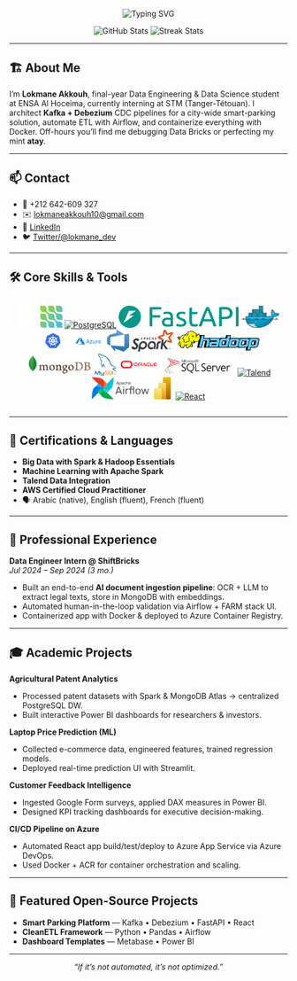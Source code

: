 <p align="center">
  <img src="https://readme-typing-svg.herokuapp.com?font=Fira+Code&size=24&pause=1000&color=00ADB5
  &lines=Hey,+I'm+Lokmane!;Data+&+Software+Engineer;Turning+Parking+Data+into+City+Insights" alt="Typing SVG"/>
</p>

<p align="center">
  <img src="https://github-readme-stats.vercel.app/api?username=lokmane101&show_icons=true&theme=tokyonight&hide_border=true" alt="GitHub Stats" />
  <img src="https://github-readme-streak-stats.herokuapp.com/?user=lokmane101&theme=tokyonight" alt="Streak Stats" />
</p>

---

## 🏗️ About Me  
I’m **Lokmane Akkouh**, final-year Data Engineering & Data Science student at ENSA Al Hoceima, currently interning at STM (Tanger-Tétouan). I architect **Kafka + Debezium** CDC pipelines for a city-wide smart-parking solution, automate ETL with Airflow, and containerize everything with Docker. Off-hours you’ll find me debugging Data Bricks or perfecting my mint **atay**.

---

## 📫 Contact  
- 📱 +212 642-609 327  
- ✉️ lokmaneakkouh10@gmail.com  
- 🔗 [LinkedIn](https://www.linkedin.com/in/lokmane-akkouh)  
- 🐦 [Twitter/@lokmane_dev](https://twitter.com/lokmane_dev)

---

## 🛠️ Core Skills & Tools  
<div align="center" style="display:flex;flex-wrap:wrap;gap:16px;align-items:center;">

  <a href="https://kafka.apache.org/"      target="_blank"><img src="./icons/kafka.png"        alt="Kafka"        style="height:40px;"></a>
  <a href="https://debezium.io/"           target="_blank"><img src="./icons/debezium.png"     alt="Debezium"     style="height:40px;"></a>
  <a href="https://www.postgresql.org/"     target="_blank"><img src="./icons/postgresql.png"   alt="PostgreSQL"   style="height:40px;"></a>
  <a href="https://fastapi.tiangolo.com/"   target="_blank"><img src="./icons/fastapi.png"      alt="FastAPI"      style="height:40px;"></a>
  <a href="https://www.docker.com/"         target="_blank"><img src="./icons/docker.png"       alt="Docker"       style="height:40px;"></a>
  <a href="https://kubernetes.io/"          target="_blank"><img src="./icons/kubernetes.png"   alt="Kubernetes"   style="height:40px;"></a>
  <a href="https://azure.microsoft.com/"    target="_blank"><img src="./icons/azure.png"        alt="Azure"        style="height:40px;"></a>
  <a href="https://dev.azure.com/"          target="_blank"><img src="./icons/azure_devops.png" alt="Azure DevOps"  style="height:40px;"></a>
  <a href="https://spark.apache.org/"       target="_blank"><img src="./icons/spark.png"        alt="Apache Spark"  style="height:40px;"></a>
  <a href="https://hadoop.apache.org/"      target="_blank"><img src="./icons/hadoop.png"       alt="Hadoop"       style="height:40px;"></a>
  <a href="https://www.mongodb.com/"        target="_blank"><img src="./icons/mongodb.png"      alt="MongoDB"      style="height:40px;"></a>
  <a href="https://www.mysql.com/"          target="_blank"><img src="./icons/mysql.png"        alt="MySQL"        style="height:40px;"></a>
  <a href="https://www.oracle.com/"         target="_blank"><img src="./icons/oracle.png"       alt="Oracle"       style="height:40px;"></a>
  <a href="https://www.microsoft.com/sql-server" target="_blank"><img src="./icons/sqlserver.png" alt="SQL Server" style="height:40px;"></a>
  <a href="https://talend.com/"             target="_blank"><img src="./icons/talend.png"       alt="Talend"       style="height:40px;"></a>
  <a href="https://airflow.apache.org/"     target="_blank"><img src="./icons/airflow.png"      alt="Airflow"      style="height:40px;"></a>
  <a href="https://powerbi.microsoft.com/"  target="_blank"><img src="./icons/powerbi.png"      alt="Power BI"     style="height:40px;"></a>
  <a href="https://react.dev/"              target="_blank"><img src="./icons/react.png"        alt="React"        style="height:40px;"></a>

</div>

---

## 📜 Certifications & Languages  
- **Big Data with Spark & Hadoop Essentials**  
- **Machine Learning with Apache Spark**  
- **Talend Data Integration**  
- **AWS Certified Cloud Practitioner**  
- 🗣️ Arabic (native), English (fluent), French (fluent)

---

## 💼 Professional Experience  
**Data Engineer Intern @ ShiftBricks**  
_Jul 2024 – Sep 2024 (3 mo.)_  
- Built an end-to-end **AI document ingestion pipeline**: OCR + LLM to extract legal texts, store in MongoDB with embeddings.  
- Automated human-in-the-loop validation via Airflow + FARM stack UI.  
- Containerized app with Docker & deployed to Azure Container Registry.  

---

## 🎓 Academic Projects  
**Agricultural Patent Analytics**  
- Processed patent datasets with Spark & MongoDB Atlas → centralized PostgreSQL DW.  
- Built interactive Power BI dashboards for researchers & investors.

**Laptop Price Prediction (ML)**  
- Collected e-commerce data, engineered features, trained regression models.  
- Deployed real-time prediction UI with Streamlit.

**Customer Feedback Intelligence**  
- Ingested Google Form surveys, applied DAX measures in Power BI.  
- Designed KPI tracking dashboards for executive decision-making.

**CI/CD Pipeline on Azure**  
- Automated React app build/test/deploy to Azure App Service via Azure DevOps.  
- Used Docker + ACR for container orchestration and scaling.

---

## 🚀 Featured Open-Source Projects  
- **Smart Parking Platform** &mdash; Kafka • Debezium • FastAPI • React  
- **CleanETL Framework** &mdash; Python • Pandas • Airflow  
- **Dashboard Templates** &mdash; Metabase • Power BI

---

<p align="center">  
  <em>“If it’s not automated, it’s not optimized.”</em>  
</p>
